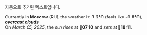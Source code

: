 
자동으로 추가된 텍스트입니다.

<!--START_SECTION:weather:moscow-->
Currently in **Moscow** (RU), the weather is: **3.2°C** (feels like **-0.8°C**), ***overcast clouds***<br/>
On *March 05, 2025*, the *sun rises* at 🌅**07:10** and *sets* at 🌇**18:11**.
<!--END_SECTION:weather-->
